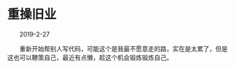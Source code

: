 # 重操旧业

&emsp;&emsp;2019-2-27

&emsp;&emsp;重新开始帮别人写代码，可能这个是我最不愿意走的路，实在是太累了，但是这也可以鞭策自己，最近有点懒，趁这个机会锻炼锻炼自己。